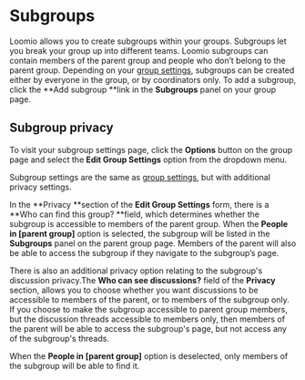 # Subgroups

Loomio allows you to create subgroups within your groups. Subgroups let you break your group up into different teams. Loomio subgroups can contain members of the parent group and people who don’t belong to the parent group. Depending on your [group settings](group_settings.html), subgroups can be created either by everyone in the group, or by coordinators only. To add a subgroup, click the **Add subgroup **link in the **Subgroups** panel on your group page.

## Subgroup privacy

To visit your subgroup settings page, click the **Options** button on the group page and select the **Edit Group Settings** option from the dropdown menu.

Subgroup settings are the same as [group settings](group_settings.html), but with additional privacy settings.

In the **Privacy **section of the **Edit Group Settings** form, there is a **Who can find this group? **field, which determines whether the subgroup is accessible to members of the parent group. When the **People in [parent group]** option is selected, the subgroup will be listed in the **Subgroups** panel on the parent group page. Members of the parent will also be able to access the subgroup if they navigate to the subgroup’s page.

There is also an additional privacy option relating to the subgroup's discussion privacy.The **Who can see discussions?** field of the **Privacy** section, allows you to choose whether you want discussions to be accessible to members of the parent, or to members of the subgroup only. If you choose to make the subgroup accessible to parent group members, but the discussion threads accessible to members only, then members of the parent will be able to access the subgroup's page, but not access any of the subgroup's threads.

When the **People in [parent group]** option is deselected, only members of the subgroup will be able to find it.
